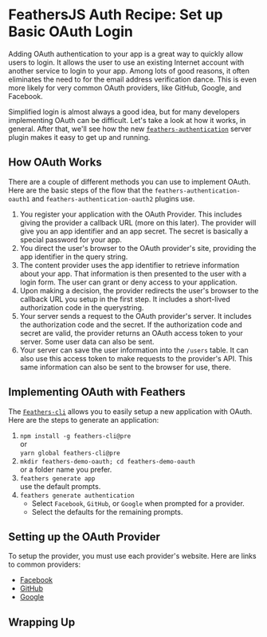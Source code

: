 # FeathersJS Auth Recipe: Set up Basic OAuth Login

Adding OAuth authentication to your app is a great way to quickly allow users to login.  It allows the user to use an existing Internet account with another service to login to your app.  Among lots of good reasons, it often eliminates the need to for the email address verification dance.  This is even more likely for very common OAuth providers, like GitHub, Google, and Facebook.

Simplified login is almost always a good idea, but for many developers implementing OAuth can be difficult.  Let's take a look at how it works, in general.  After that, we'll see how the new [`feathers-authentication`](../../api/authentication/server.md) server plugin makes it easy to get up and running.

## How OAuth Works

There are a couple of different methods you can use to implement OAuth. Here are the basic steps of the flow that the `feathers-authentication-oauth1` and `feathers-authentication-oauth2` plugins use.

1. You register your application with the OAuth Provider.  This includes giving the provider a callback URL (more on this later). The provider will give you an app identifier and an app secret.  The secret is basically a special password for your app.
1. You direct the user's browser to the OAuth provider's site, providing the app identifier in the query string.
1. The content provider uses the app identifier to retrieve information about your app.  That information is then presented to the user with a login form.  The user can grant or deny access to your application.
1. Upon making a decision, the provider redirects the user's browser to the callback URL you setup in the first step. It includes a short-lived authorization code in the querystring.
1. Your server sends a request to the OAuth provider's server.  It includes the authorization code and the secret.  If the authorization code and secret are valid, the provider returns an OAuth access token to your server.  Some user data can also be sent.
1. Your server can save the user information into the `/users` table.  It can also use this access token to make requests to the provider's API.  This same information can also be sent to the browser for use, there.


## Implementing OAuth with Feathers

The [`Feathers-cli`](https://github.com/feathersjs/feathers-cli) allows you to easily setup a new application with OAuth.  Here are the steps to generate an application:

1. `npm install -g feathers-cli@pre `<br/>
or <br/>
`yarn global feathers-cli@pre`
1. `mkdir feathers-demo-oauth; cd feathers-demo-oauth`<br/>
 or a folder name you prefer.
1. `feathers generate app`<br/>
use the default prompts.
1. `feathers generate authentication`
   - Select `Facebook`, `GitHub`, or `Google` when prompted for a provider.
   - Select the defaults for the remaining prompts.

## Setting up the OAuth Provider 

To setup the provider, you must use each provider's website.  Here are links to common providers:

- [Facebook](https://developers.facebook.com/docs/apps/register)
- [GitHub](https://github.com/settings/developers)
- [Google](https://developers.google.com/identity/protocols/OAuth2)

## Wrapping Up

